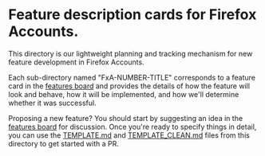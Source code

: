 # Feature description cards for Firefox Accounts.

This directory is our
lightweight planning and tracking mechanism
for new feature development in Firefox Accounts.

Each sub-directory named "FxA-NUMBER-TITLE"
corresponds to a feature card in the
[features board](https://projects-beta.growthhackers.com/u/orgs/mozilla-corporation/projects/FAAS/notebook)
and provides the details of
how the feature will look and behave,
how it will be implemented,
and how we'll determine whether it was successful.

Proposing a new feature?
You should start by suggesting an idea in the
[features board](https://projects-beta.growthhackers.com/u/orgs/mozilla-corporation/projects/FAAS/notebook)
for discussion.
Once you're ready to specify things in detail,
you can use the [TEMPLATE.md](TEMPLATE.md) and [TEMPLATE_CLEAN.md](TEMPLATE_CLEAN.md)
files from this directory to get started with a PR.
